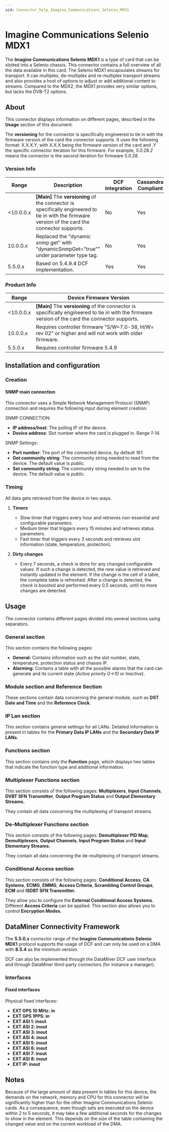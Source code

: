 ```yaml
---
uid: Connector_help_Imagine_Communications_Selenio_MDX1
---
```


# Imagine Communications Selenio MDX1

The **Imagine Communications Selenio MDX1** is a type of card that can be slotted into a Selenio chassis. This connector contains a full overview of all the data available in this card. The Selenio MDX1 encapsulates streams for transport. It can multiplex, de-multiplex and re-multiplex transport streams and also provides a host of options to adjust or add additional content to streams. Compared to the MDX2, the MDX1 provides very similar options, but lacks the DVB-T2 options.

## About

This connector displays information on different pages, described in the **Usage** section of this document.

The **versioning** for the connector is specifically engineered to tie in with the firmware version of the card the connector supports. It uses the following format: X.X.X.Y, with X.X.X being the firmware version of the card and .Y the specific connector iteration for this firmware. For example, *5.0.28.2* means the connector is the second iteration for firmware *5.0.28.*

### Version Info

| **Range** | **Description**                                                                                                                               | **DCF Integration** | **Cassandra Compliant** |
|------------------|-----------------------------------------------------------------------------------------------------------------------------------------------|---------------------|-------------------------|
| \<10.0.0.x       | **\[Main\]** The **versioning** of the connector is specifically engineered to tie in with the firmware version of the card the connector supports. | No                  | Yes                     |
| 10.0.0.x         | Replaced the "dynamic snmp get" with "dynamicSnmpGet="true"" under parameter type tag.                                                        | No                  | Yes                     |
| 5.5.0.x          | Based on 5.4.9.4 DCF implementation.                                                                                                          | Yes                 | Yes                     |

### Product Info

| **Range** | **Device Firmware Version**                                                                                                                   |
|------------------|-----------------------------------------------------------------------------------------------------------------------------------------------|
| \<10.0.0.x       | **\[Main\]** The **versioning** of the connector is specifically engineered to tie in with the firmware version of the card the connector supports. |
| 10.0.0.x         | Requires controller firmware "S/W=7.0-38, H/W= rev 02" or higher and will not work with older firmware.                                       |
| 5.5.0.x          | Requires controller firmware 5.4.9                                                                                                            |

## Installation and configuration

### Creation

#### SNMP main connection

This connector uses a Simple Network Management Protocol (SNMP) connection and requires the following input during element creation:

SNMP CONNECTION:

- **IP address/host**: The polling IP of the device.
- **Device address**: Slot number where the card is plugged in. Range *1-14.*

SNMP Settings:

- **Port number**: The port of the connected device, by default *161*.
- **Get community string**: The community string needed to read from the device. The default value is *public*.
- **Set community string**: The community string needed to set to the device. The default value is *public.*

### Timing

All data gets retrieved from the device in two ways.

1. **Timers**

   - Slow timer that triggers every hour and retrieves non-essential and configurable parameters.
   - Medium timer that triggers every 15 minutes and retrieves status parameters.
   - Fast timer that triggers every 3 seconds and retrieves slot information (state, temperature, protection).

1. **Dirty changes**

   - Every 7 seconds, a check is done for any changed configurable values. If such a change is detected, the new value is retrieved and instantly updated in the element. If the change is the cell of a table, the complete table is refreshed. After a change is detected, the check is boosted and performed every 0.5 seconds, until no more changes are detected.

## Usage

The connector contains different pages divided into several sections using separators.

### General section

This section contains the following pages:

- **General:** Contains information such as the slot number, state, temperature, protection status and chassis IP.
- **Alarming:** Contains a table with all the possible alarms that the card can generate and its current state (*Active priority 0-\>10* or *Inactive*).

### Module section and Reference Section

These sections contain data concerning the general module, such as **DST Date and Time** and the **Reference Clock**.

### IP Lan section

This section contains general settings for all LANs. Detailed information is present in tables for the **Primary Data IP LANs** and the **Secondary Data IP LANs**.

### Functions section

This section contains only the **Function** page, which displays two tables that indicate the function type and additional information.

### Multiplexer Functions section

This section consists of the following pages: **Multiplexers**, **Input Channels**, **DVBT SFN Transmitter**, **Output Program Status** and **Output Elementary Streams.**

They contain all data concerning the multiplexing of transport streams.

### De-Multiplexer Functions section

This section consists of the following pages: **Demultiplexer PID Map**, **Demultiplexers**, **Output Channels**, **Input Program Status** and **Input Elementary Streams.**

They contain all data concerning the de-multiplexing of transport streams.

### Conditional Access section

This section consists of the following pages: **Conditional Access**, **CA Systems**, **ECMG**, **EMMG**, **Access Criteria**, **Scrambling Control Groups**, **ECM** and **ISDBT SFN Transmitter.**

They allow you to configure the **External Conditional Access Systems**. Different **Access Criteria** can be applied. This section also allows you to control **Encryption Modes**.

## DataMiner Connectivity Framework

The **5.5.0.x** connector range of the **Imagine Communications Selenio MDX1** protocol supports the usage of DCF and can only be used on a DMA with **8.5.4** as the minimum version.

DCF can also be implemented through the DataMiner DCF user interface and through DataMiner third-party connectors (for instance a manager).

### Interfaces

#### Fixed interfaces

Physical fixed interfaces:

- **EXT GPS 10 MHz:** **in**
- **EXT GPS 1PPS: in**
- **EXT ASI 1: inout**
- **EXT ASI 2: inout**
- **EXT ASI 3: inout**
- **EXT ASI 4: inout**
- **EXT ASI 5: inout**
- **EXT ASI 6: inout**
- **EXT ASI 7: inout**
- **EXT ASI 8: inout**
- **EXT IP: inout**

## Notes

Because of the large amount of data present in tables for this device, the demands on the network, memory and CPU for this connector will be significantly higher than for the other Imagine Communications Selenio cards. As a consequence, even though sets are executed on the device within 2 to 5 seconds, it may take a few additional seconds for the changes to show in the element. This depends on the size of the table containing the changed value and on the current workload of the DMA.
